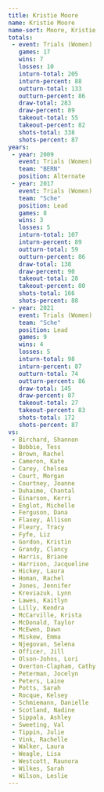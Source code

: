 ```yaml
---
title: Kristie Moore
name: Kristie Moore
name-sort: Moore, Kristie
totals:
 - event: Trials (Women)
   games: 17
   wins: 7
   losses: 10
   inturn-total: 205
   inturn-percent: 88
   outturn-total: 133
   outturn-percent: 86
   draw-total: 283
   draw-percent: 89
   takeout-total: 55
   takeout-percent: 82
   shots-total: 338
   shots-percent: 87
years:
 - year: 2009
   event: Trials (Women)
   team: "BERN"
   position: Alternate
 - year: 2017
   event: Trials (Women)
   team: "Sche"
   position: Lead
   games: 8
   wins: 3
   losses: 5
   inturn-total: 107
   inturn-percent: 89
   outturn-total: 59
   outturn-percent: 86
   draw-total: 138
   draw-percent: 90
   takeout-total: 28
   takeout-percent: 80
   shots-total: 166
   shots-percent: 88
 - year: 2021
   event: Trials (Women)
   team: "Sche"
   position: Lead
   games: 9
   wins: 4
   losses: 5
   inturn-total: 98
   inturn-percent: 87
   outturn-total: 74
   outturn-percent: 86
   draw-total: 145
   draw-percent: 87
   takeout-total: 27
   takeout-percent: 83
   shots-total: 172
   shots-percent: 87
vs:
 - Birchard, Shannon
 - Bobbie, Tess
 - Brown, Rachel
 - Cameron, Kate
 - Carey, Chelsea
 - Court, Morgan
 - Courtney, Joanne
 - Duhaime, Chantal
 - Einarson, Kerri
 - Englot, Michelle
 - Ferguson, Dana
 - Flaxey, Allison
 - Fleury, Tracy
 - Fyfe, Liz
 - Gordon, Kristin
 - Grandy, Clancy
 - Harris, Briane
 - Harrison, Jacqueline
 - Hickey, Laura
 - Homan, Rachel
 - Jones, Jennifer
 - Kreviazuk, Lynn
 - Lawes, Kaitlyn
 - Lilly, Kendra
 - McCarville, Krista
 - McDonald, Taylor
 - McEwen, Dawn
 - Miskew, Emma
 - Njegovan, Selena
 - Officer, Jill
 - Olson-Johns, Lori
 - Overton-Clapham, Cathy
 - Peterman, Jocelyn
 - Peters, Laine
 - Potts, Sarah
 - Rocque, Kelsey
 - Schmiemann, Danielle
 - Scotland, Nadine
 - Sippala, Ashley
 - Sweeting, Val
 - Tippin, Julie
 - Vink, Rachelle
 - Walker, Laura
 - Weagle, Lisa
 - Westcott, Raunora
 - Wilkes, Sarah
 - Wilson, Leslie
---
```

